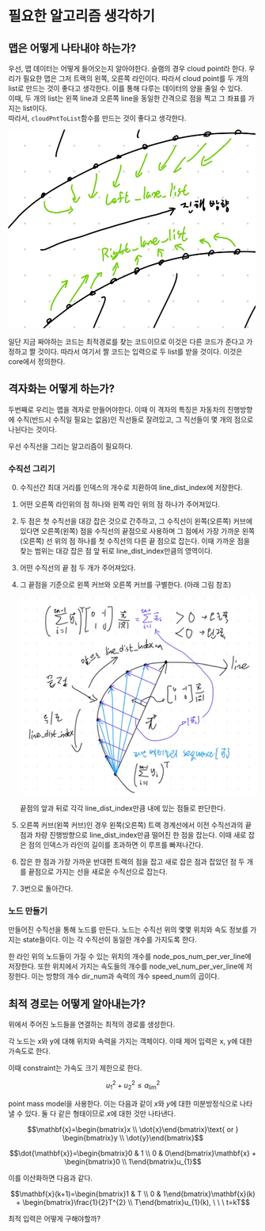 # 필요한 알고리즘 생각하기

## 맵은 어떻게 나타내야 하는가?
우선, 맵 데이터는 어떻게 들어오는지 알아야한다. 슬램의 경우 cloud point라 한다. 
우리가 필요한 맵은 그저 트랙의 왼쪽, 오른쪽 라인이다. 따라서 cloud point를 두 개의 list로 만드는 것이 좋다고 생각한다. 이를 통해 다루는 데이터의 양을 줄일 수 있다.    
이때, 두 개의 list는 왼쪽 line과 오른쪽 line을 동일한 간격으로 점을 찍고 그 좌표를 가지는 list이다.  
따라서, `cloudPntToList`함수를 만드는 것이 좋다고 생각한다.

<img src="./attachments/image1.png" width="500" height="400"/>

일단 지금 짜야하는 코드는 최적경로를 찾는 코드이므로 이것은 다른 코드가 준다고 가정하고 짤 것이다. 따라서 여기서 짤 코드는 입력으로 두 list를 받을 것이다. 이것은 core에서 정의한다.

## 격자화는 어떻게 하는가?
두번째로 우리는 맵을 격자로 만들어야한다. 이때 이 격자의 특징은 자동차의 진행방향에 수직(반드시 수직일 필요는 없음)인 직선들로 잘려있고, 그 직선들이 몇 개의 점으로 나뉜다는 것이다.

우선 수직선을 그리는 알고리즘이 필요하다. 

### 수직선 그리기

0. 수직선간 최대 거리를 인덱스의 개수로 치환하여 line_dist_index에 저장한다.
1. 어떤 오른쪽 라인위의 점 하나와 왼쪽 라인 위의 점 하나가 주어져있다.
2. 두 점은 첫 수직선을 대강 잡은 것으로 간주하고, 그 수직선이 왼쪽(오른쪽) 커브에 있다면 오른쪽(왼쪽) 점을 수직선의 끝점으로 사용하며 그 점에서 가장 가까운 왼쪽(오른쪽) 선 위의 점 하나를 첫 수직선의 다른 끝 점으로 잡는다. 이때 가까운 점을 찾는 범위는 대강 잡은 점 앞 뒤로 line_dist_index만큼의 영역이다.
3. 어떤 수직선의 끝 점 두 개가 주어져있다.
4. 그 끝점을 기준으로 왼쪽 커브와 오른쪽 커브를 구별한다. (아래 그림 참조)

    <img src="./attachments/image2.png" width="500" height="400"/>
    
    끝점의 앞과 뒤로 각각 line_dist_index만큼 내에 있는 점들로 판단한다.
5. 오른쪽 커브(왼쪽 커브)인 경우 왼쪽(오른쪽) 트랙 경계선에서 이전 수직선과의 끝점과 차량 진행방향으로 line_dist_index만큼 떨어진 한 점을 잡는다. 이때 새로 잡은 점의 인덱스가 라인의 길이를 초과하면 이 루프를 빠져나간다.
6. 잡은 한 점과 가장 가까운 반대편 트랙의 점을 잡고 새로 잡은 점과 잡았던 점 두 개를 끝점으로 가지는 선을 새로운 수직선으로 잡는다.
7. 3번으로 돌아간다.




### 노드 만들기
만들어진 수직선을 통해 노드를 만든다. 노드는 수직선 위의 몇몇 위치와 속도 정보를 가지는 state들이다. 이는 각 수직선이 동일한 개수를 가지도록 한다.

한 라인 위의 노드들이 가질 수 있는 위치의 개수를 node_pos_num_per_ver_line에 저장한다. 또한 위치에서 가지는 속도들의 개수를 node_vel_num_per_ver_line에 저장한다. 이는 방향의 개수 dir_num과 속력의 개수 speed_num의 곱이다. 


## 최적 경로는 어떻게 알아내는가?
위에서 주어진 노드들을 연결하는 최적의 경로를 생성한다.

각 노드는 x와 y에 대해 위치와 속력을 가지는 객체이다. 이때 제어 입력은 x, y에 대한 가속도로 한다.

이때 constraint는 가속도 크기 제한으로 한다.

$$u_{1}^2 + u_{2}^2 \le a^{2}_{\text{lim}}$$

point mass model을 사용한다. 이는 다음과 같이 $x$와 $y$에 대한 미분방정식으로 나타낼 수 있다. 둘 다 같은 형태이므로 $x$에 대한 것만 나타낸다.

$$\mathbf{x}=\begin{bmatrix}x \\ \dot{x}\end{bmatrix}\text{ or } \begin{bmatrix}y \\ \dot{y}\end{bmatrix}$$

$$\dot{\mathbf{x}}=\begin{bmatrix}0 & 1 \\ 0 & 0\end{bmatrix}\mathbf{x} + \begin{bmatrix}0 \\ 1\end{bmatrix}u_{1}$$

이를 이산화하면 다음과 같다.

$$\mathbf{x}(k+1)=\begin{bmatrix}1 & T \\ 0 & 1\end{bmatrix}\mathbf{x}(k) + \begin{bmatrix}\frac{1}{2}T^{2} \\  T\end{bmatrix}u_{1}(k), \ \ \ t=kT$$

최적 입력은 어떻게 구해야할까?
